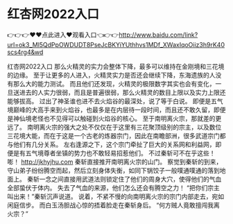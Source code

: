 # 红杏网2022入口

👉👉👉♥♥点此进入♥观看入口👈👉👉http://www.baidu.com/link?url=ok3_Ml5QdPpOWDUDT8PseJcBKYiYUthhvs1MDf_XWaxIqoOiiz3h9rK40scs4rg4&wd


红杏网2022入口
  那么火精灵的实力会整体下降，最多可以维持在金刚境和三花境的边缘。
    至于让更多的人进入，火精灵实力是否还会继续下降，东海遗族的人没有那么大的能力测试。
    而且他们还发现，火精灵的极限数字其实也会有变化，一旦送进去的人实力很弱，而且是普遍很弱，那么火精灵的数目上限以及实力上限还能够拔高。
  过出了神圣谁也进不去火焰谷的最深处，说了等于白说。
    即便是五气境巅峰的大高手来到火焰谷，也最多是在内层待一段时间，而且还不敢久留，即便是神仙境老怪也不见得可以触碰到火焰谷的核心。
    至于南明离火宗，那就差的更远了。
    南明离火宗的强大之处不仅仅在于这里有三花聚顶级别的宗主，以及数位三花境大能，而在于这是一个古老的炼器宗门，因此在南瞻部洲，很多武道宗门都与他们有几分关系。
    左右逢源之下，这个宗门牵扯了巨大的关系网和利益网，即便是有五气境尊者坐镇的势力也不敢轻易招惹他们。
    不过秦斩可不在乎这些！
    嘭！
    http://jkhyjhu.com
    秦斩直接推开南明离火宗的山门。
    察觉到秦斩的到来，守山弟子纷纷腾空而起，然后立刻身体失衡，如同下锅饺子一般噗通噗通的落到地面上。
    秦斩一念之间直接用武道法则锁定住了他们的周身大穴，使得他们的气血全部蛰伏于体内。
    失去了气血的来源，他们怎么还会有腾空之力！
    “把你们宗主叫出来！”秦斩沉声说道。
    说着，不紧不慢的向南明离火宗的宗门内部走去，宛如闲庭信步。
    而白玉汤胆战心惊的捂着脸走在秦斩身后。
    “何方贼人竟敢擅闯我离火宗？”
